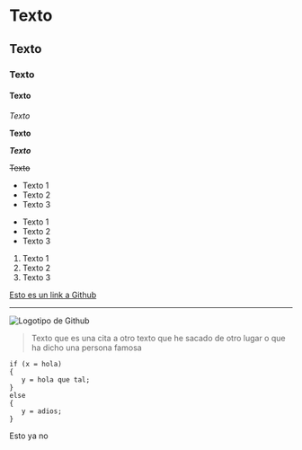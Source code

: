 # Texto
## Texto
### Texto
#### Texto

*Texto*

**Texto**

***Texto***

~~Texto~~

* Texto 1
* Texto 2
* Texto 3

- Texto 1
- Texto 2
- Texto 3

1. Texto 1
2. Texto 2
3. Texto 3

[Esto es un link a Github](www.github.com)

----------

![Logotipo de Github](https://assets-cdn.github.com/images/modules/logos_page/GitHub-Mark.png)

>Texto que es una cita a otro texto que he sacado de otro lugar o que ha dicho una persona famosa

```
if (x = hola)
{
   y = hola que tal;
}
else
{
   y = adios;
}
```

Esto ya no
